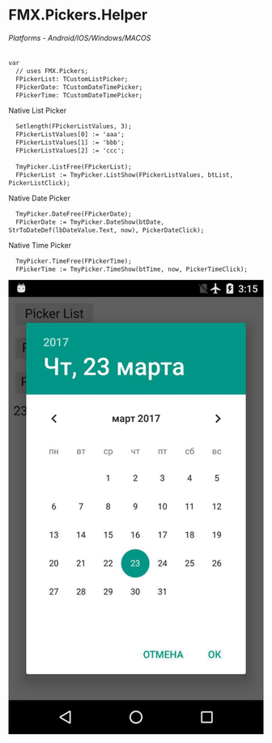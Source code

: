 # FMX.Pickers.Helper
###### Platforms - Android/IOS/Windows/MACOS


```
var
  // uses FMX.Pickers;
  FPickerList: TCustomListPicker;
  FPickerDate: TCustomDateTimePicker;
  FPickerTime: TCustomDateTimePicker;
```

Native List Picker
```
  Setlength(FPickerListValues, 3);
  FPickerListValues[0] := 'aaa';
  FPickerListValues[1] := 'bbb';
  FPickerListValues[2] := 'ccc';

  TmyPicker.ListFree(FPickerList);
  FPickerList := TmyPicker.ListShow(FPickerListValues, btList, PickerListClick);
```

Native Date Picker
```
  TmyPicker.DateFree(FPickerDate);
  FPickerDate := TmyPicker.DateShow(btDate, StrToDateDef(lbDateValue.Text, now), PickerDateClick);
```

Native Time Picker
```
  TmyPicker.TimeFree(FPickerTime);
  FPickerTime := TmyPicker.TimeShow(btTime, now, PickerTimeClick);
```
![Android](/screenshots/photo_2017-03-23_03-28-12.jpg?raw=true)
